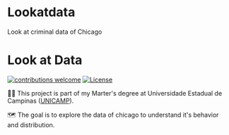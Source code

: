 # Lookatdata
Look at criminal data of Chicago

# Look at Data

[![contributions welcome](https://img.shields.io/badge/contributions-welcome-brightgreen.svg?style=flat)](https://github.com/lucaslzl/lookatdata/issues)
[![License](https://img.shields.io/badge/License-Apache%202.0-blue.svg)](https://opensource.org/licenses/Apache-2.0)

:man_student: This project is part of my Marter's degree at Universidade Estadual de Campinas ([UNICAMP](https://ic.unicamp.br/)). 

:world_map: The goal is to explore the data of chicago to understand it's behavior and distribution.